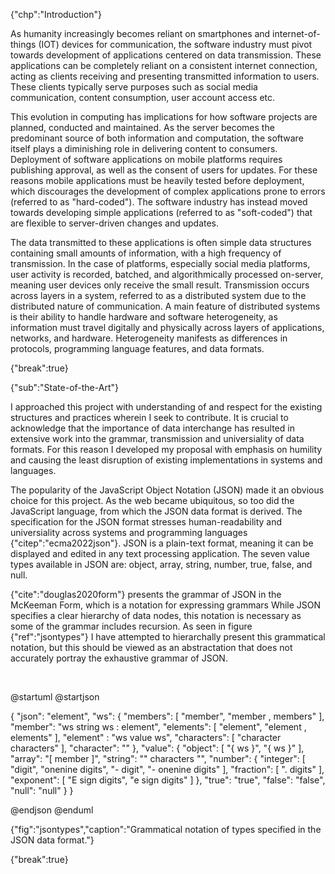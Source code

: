 {"chp":"Introduction"}

As humanity increasingly becomes reliant on smartphones and internet-of-things (IOT) devices for communication, the software industry must pivot towards development of applications centered on data transmission. These applications can be completely reliant on a consistent internet connection, acting as clients receiving and presenting transmitted information to users. These clients typically serve purposes such as social media communication, content consumption, user account access etc.

This evolution in computing has implications for how software projects are planned, conducted and maintained. As the server becomes the predominant source of both information and computation, the software itself plays a diminishing role in delivering content to consumers. Deployment of software applications on mobile platforms requires publishing approval, as well as the consent of users for updates. For these reasons mobile applications must be heavily tested before deployment, which discourages the development of complex applications prone to errors (referred to as "hard-coded"). The software industry has instead moved towards developing simple applications (referred to as "soft-coded") that are flexible to server-driven changes and updates.

The data transmitted to these applications is often simple data structures containing small amounts of information, with a high frequency of transmission. In the case of platforms, especially social media platforms, user activity is recorded, batched, and algorithmically processed on-server, meaning user devices only receive the small result. Transmission occurs across layers in a system, referred to as a distributed system due to the distributed nature of communication. A main feature of distributed systems is their ability to handle hardware and software heterogeneity, as information must travel digitally and physically across layers of applications, networks, and hardware. Heterogeneity manifests as differences in protocols, programming language features, and data formats.

{"break":true}

{"sub":"State-of-the-Art"}

I approached this project with understanding of and respect for the existing structures and practices wherein I seek to contribute. It is crucial to acknowledge that the importance of data interchange has resulted in extensive work into the grammar, transmission and universiality of data formats. For this reason I developed my proposal with emphasis on humility and causing the least disruption of existing implementations in systems and languages.

The popularity of the JavaScript Object Notation (JSON) made it an obvious choice for this project. As the web became ubiquitous, so too did the JavaScript language, from which the JSON data format is derived. The specification for the JSON format stresses human-readability and universiality across systems and programming languages {"citep":"ecma2022json"}. JSON is a plain-text format, meaning it can be displayed and edited in any text processing application. The seven value types available in JSON are: object, array, string, number, true, false, and null.

{"cite":"douglas2020form"} presents the grammar of JSON in the McKeeman Form, which is a notation for expressing grammars While JSON specifies a clear hierarchy of data nodes, this notation is necessary as some of the grammar includes recursion. As seen in figure {"ref":"jsontypes"} I have attempted to hierarchally present this grammatical notation, but this should be viewed as an abstractation that does not accurately portray the exhaustive grammar of JSON.

<br>

@startuml
@startjson

<style>
jsonDiagram {
    BackGroundColor transparent
    node {
        BackGroundColor white
        highlight {
            BackGroundColor #ffdc7d
        }
    }
}
</style>

{
    "json": "element",
    "ws": {
        "members": [ "member", "member , members" ],
        "member": "ws string ws : element",
        "elements": [ "element", "element , elements" ],
        "element" : "ws value ws",
        "characters": [ "character characters" ],
        "character": ""
    },
    "value": {
        "object": [ "{ ws }", "{ ws }" ],
        "array": "[ member ]",
        "string": "\" characters \"",
        "number": {
            "integer": [ "digit", "onenine digits", "- digit", "- onenine digits" ],
            "fraction": [ ". digits" ],
            "exponent": [ "E sign digits", "e sign digits" ]
        },
        "true": "true",
        "false": "false",
        "null": "null"
    }
}

@endjson
@enduml

{"fig":"jsontypes","caption":"Grammatical notation of types specified in the JSON data format."}

{"break":true}